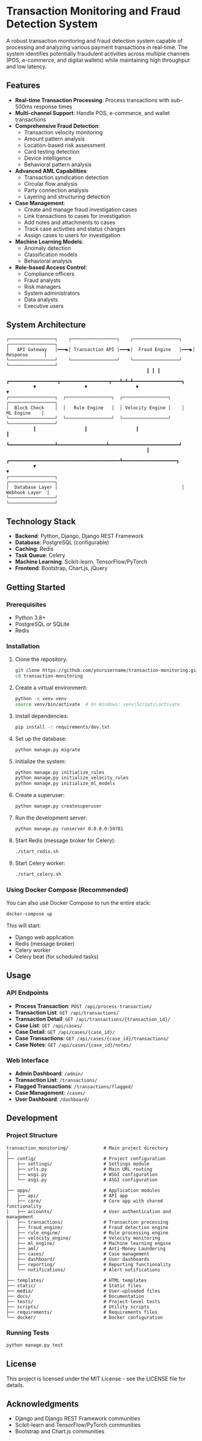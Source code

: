 # Transaction Monitoring and Fraud Detection System

A robust transaction monitoring and fraud detection system capable of processing and analyzing various payment transactions in real-time. The system identifies potentially fraudulent activities across multiple channels (POS, e-commerce, and digital wallets) while maintaining high throughput and low latency.

## Features

- **Real-time Transaction Processing**: Process transactions with sub-500ms response times
- **Multi-channel Support**: Handle POS, e-commerce, and wallet transactions
- **Comprehensive Fraud Detection**:
  - Transaction velocity monitoring
  - Amount pattern analysis
  - Location-based risk assessment
  - Card testing detection
  - Device intelligence
  - Behavioral pattern analysis
- **Advanced AML Capabilities**:
  - Transaction syndication detection
  - Circular flow analysis
  - Party connection analysis
  - Layering and structuring detection
- **Case Management**:
  - Create and manage fraud investigation cases
  - Link transactions to cases for investigation
  - Add notes and attachments to cases
  - Track case activities and status changes
  - Assign cases to users for investigation
- **Machine Learning Models**:
  - Anomaly detection
  - Classification models
  - Behavioral analysis
- **Role-based Access Control**:
  - Compliance officers
  - Fraud analysts
  - Risk managers
  - System administrators
  - Data analysts
  - Executive users

## System Architecture

```
┌─────────────────┐    ┌─────────────────┐    ┌─────────────────┐    ┌─────────────────┐
│   API Gateway   │━━━▶│ Transaction API │━━━▶│  Fraud Engine   │━━━▶│   Response      │
└─────────────────┘    └─────────────────┘    └─────────────────┘    └─────────────────┘
                                                    ┃ ┃ ┃
          ┏━━━━━━━━━━━━━━━━━━┳━━━━━━━━━━━━━━━━━━┳━━━┻━┻━┻━━━━━━━━━━━━━━━━━━┓
          ▼                  ▼                  ▼                          ▼
┌─────────────────┐  ┌─────────────────┐  ┌─────────────────┐    ┌─────────────────┐
│  Block Check    │  │   Rule Engine   │  │ Velocity Engine │    │    ML Engine    │
└─────────────────┘  └─────────────────┘  └─────────────────┘    └─────────────────┘
          ┃                  ┃                  ┃                          ┃
          ┗━━━━━━━━━━━━━━━━━┻━━━━━━━━━━━━━━━━━━┻━━━━━━━━━━━━━━━━━━━━━━━━━━┛
                                                    ┃
          ┏━━━━━━━━━━━━━━━━━━━━━━━━━━━━━━━━━━━━━━━━━┻━━━━━━━━━━━━━━━━━━━━┓
          ▼                                                              ▼
┌─────────────────┐                                              ┌─────────────────┐
│  Database Layer │                                              │  Webhook Layer  │
└─────────────────┘                                              └─────────────────┘
```

## Technology Stack

- **Backend**: Python, Django, Django REST Framework
- **Database**: PostgreSQL (configurable)
- **Caching**: Redis
- **Task Queue**: Celery
- **Machine Learning**: Scikit-learn, TensorFlow/PyTorch
- **Frontend**: Bootstrap, Chart.js, jQuery

## Getting Started

### Prerequisites

- Python 3.8+
- PostgreSQL or SQLite
- Redis

### Installation

1. Clone the repository:
   ```bash
   git clone https://github.com/yourusername/transaction-monitoring.git
   cd transaction-monitoring
   ```

2. Create a virtual environment:
   ```bash
   python -m venv venv
   source venv/bin/activate  # On Windows: venv\Scripts\activate
   ```

3. Install dependencies:
   ```bash
   pip install -r requirements/dev.txt
   ```

4. Set up the database:
   ```bash
   python manage.py migrate
   ```

5. Initialize the system:
   ```bash
   python manage.py initialize_rules
   python manage.py initialize_velocity_rules
   python manage.py initialize_ml_models
   ```

6. Create a superuser:
   ```bash
   python manage.py createsuperuser
   ```

7. Run the development server:
   ```bash
   python manage.py runserver 0.0.0.0:59781
   ```

8. Start Redis (message broker for Celery):
   ```bash
   ./start_redis.sh
   ```

9. Start Celery worker:
   ```bash
   ./start_celery.sh
   ```

### Using Docker Compose (Recommended)

You can also use Docker Compose to run the entire stack:

```bash
docker-compose up
```

This will start:
- Django web application
- Redis (message broker)
- Celery worker
- Celery beat (for scheduled tasks)

## Usage

### API Endpoints

- **Process Transaction**: `POST /api/process-transaction/`
- **Transaction List**: `GET /api/transactions/`
- **Transaction Detail**: `GET /api/transactions/{transaction_id}/`
- **Case List**: `GET /api/cases/`
- **Case Detail**: `GET /api/cases/{case_id}/`
- **Case Transactions**: `GET /api/cases/{case_id}/transactions/`
- **Case Notes**: `GET /api/cases/{case_id}/notes/`

### Web Interface

- **Admin Dashboard**: `/admin/`
- **Transaction List**: `/transactions/`
- **Flagged Transactions**: `/transactions/flagged/`
- **Case Management**: `/cases/`
- **User Dashboard**: `/dashboard/`

## Development

### Project Structure

```
transaction_monitoring/             # Main project directory
│
├── config/                         # Project configuration
│   ├── settings/                   # Settings module
│   ├── urls.py                     # Main URL routing
│   ├── wsgi.py                     # WSGI configuration
│   └── asgi.py                     # ASGI configuration
│
├── apps/                           # Application modules
│   ├── api/                        # API app
│   ├── core/                       # Core app with shared functionality
│   ├── accounts/                   # User authentication and management
│   ├── transactions/               # Transaction processing
│   ├── fraud_engine/               # Fraud detection engine
│   ├── rule_engine/                # Rule processing engine
│   ├── velocity_engine/            # Velocity monitoring
│   ├── ml_engine/                  # Machine learning engine
│   ├── aml/                        # Anti-Money Laundering
│   ├── cases/                      # Case management
│   ├── dashboard/                  # User dashboards
│   ├── reporting/                  # Reporting functionality
│   └── notifications/              # Alert notifications
│
├── templates/                      # HTML templates
├── static/                         # Static files
├── media/                          # User-uploaded files
├── docs/                           # Documentation
├── tests/                          # Project-level tests
├── scripts/                        # Utility scripts
├── requirements/                   # Requirements files
└── docker/                         # Docker configuration
```

### Running Tests

```bash
python manage.py test
```

## License

This project is licensed under the MIT License - see the LICENSE file for details.

## Acknowledgments

- Django and Django REST Framework communities
- Scikit-learn and TensorFlow/PyTorch communities
- Bootstrap and Chart.js communities